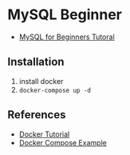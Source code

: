 # MySQL Beginner

- [MySQL for Beginners Tutoral](https://www.youtube.com/watch?v=7S_tz1z_5bA)

## Installation

1. install docker
2. `docker-compose up -d`

## References

- [Docker Tutorial](https://www.youtube.com/watch?v=kOrGN36ViaU)
- [Docker Compose Example](https://riptutorial.com/mysql/example/15570/simple-example-with-docker-compose)

